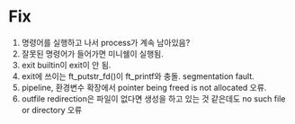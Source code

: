 # Fix
1. 명령어를 실행하고 나서 process가 계속 남아있음?
2. 잘못된 명령어가 들어가면 미니쉘이 실행됨.
3. exit builtin이 exit이 안 됨.
4. exit에 쓰이는 ft_putstr_fd()이 ft_printf와 충돌. segmentation fault.
5. pipeline, 환경변수 확장에서 pointer being freed is not allocated 오류.
6. outfile redirection은 파일이 없다면 생성을 하고 있는 것 같은데도 no such file or directory 오류

